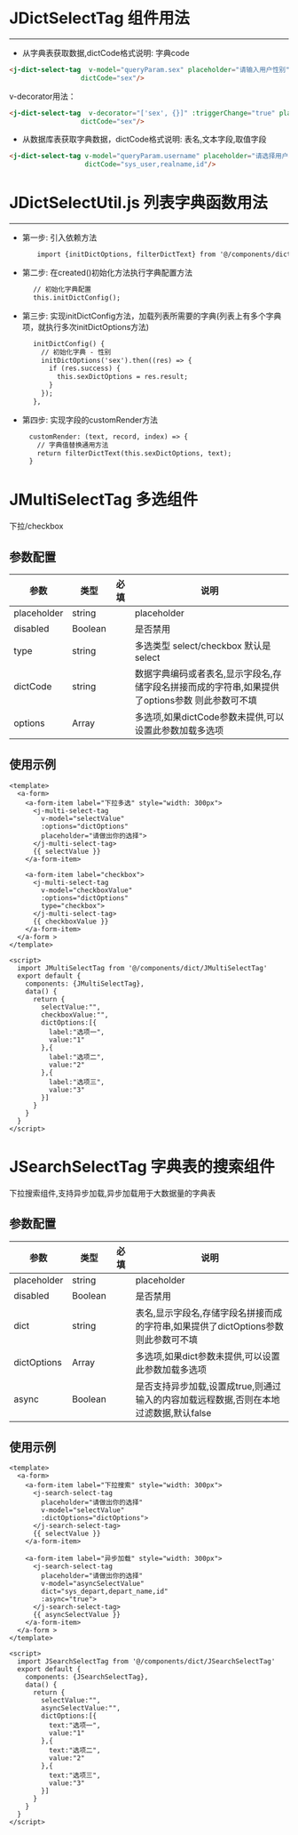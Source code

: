 # JDictSelectTag 组件用法
----
- 从字典表获取数据,dictCode格式说明: 字典code
```html
<j-dict-select-tag  v-model="queryParam.sex" placeholder="请输入用户性别"
                  dictCode="sex"/>
```

v-decorator用法：
```html
<j-dict-select-tag  v-decorator="['sex', {}]" :triggerChange="true" placeholder="请输入用户性别"
                  dictCode="sex"/>
```

- 从数据库表获取字典数据，dictCode格式说明: 表名,文本字段,取值字段
```html
<j-dict-select-tag v-model="queryParam.username" placeholder="请选择用户名称" 
                   dictCode="sys_user,realname,id"/>
```



# JDictSelectUtil.js 列表字典函数用法
----

- 第一步: 引入依赖方法
```html
       import {initDictOptions, filterDictText} from '@/components/dict/JDictSelectUtil'
```

- 第二步: 在created()初始化方法执行字典配置方法
```html
      // 初始化字典配置
      this.initDictConfig();
```
      
- 第三步: 实现initDictConfig方法，加载列表所需要的字典(列表上有多个字典项，就执行多次initDictOptions方法)
      
```html
      initDictConfig() {
        // 初始化字典 - 性别
        initDictOptions('sex').then((res) => {
          if (res.success) {
            this.sexDictOptions = res.result;
          }
        });
      },
```
      
- 第四步: 实现字段的customRender方法
```html
     customRender: (text, record, index) => {
       // 字典值替换通用方法
       return filterDictText(this.sexDictOptions, text);
     }
```


# JMultiSelectTag 多选组件
下拉/checkbox

## 参数配置
| 参数           | 类型   | 必填 |说明|
|--------------|---------|----|---------|
| placeholder      |string   | | placeholder |
| disabled      |Boolean   | | 是否禁用 |
| type      |string   | | 多选类型 select/checkbox 默认是select |
| dictCode      |string   | | 数据字典编码或者表名,显示字段名,存储字段名拼接而成的字符串,如果提供了options参数 则此参数可不填|
| options      |Array   | | 多选项,如果dictCode参数未提供,可以设置此参数加载多选项 |

使用示例
----
```vue
<template>
  <a-form>
    <a-form-item label="下拉多选" style="width: 300px">
      <j-multi-select-tag
        v-model="selectValue"
        :options="dictOptions"
        placeholder="请做出你的选择">
      </j-multi-select-tag>
      {{ selectValue }}
    </a-form-item>

    <a-form-item label="checkbox">
      <j-multi-select-tag
        v-model="checkboxValue"
        :options="dictOptions"
        type="checkbox">
      </j-multi-select-tag>
      {{ checkboxValue }}
    </a-form-item>
  </a-form >
</template>

<script>
  import JMultiSelectTag from '@/components/dict/JMultiSelectTag'
  export default {
    components: {JMultiSelectTag},
    data() {
      return {
        selectValue:"",
        checkboxValue:"",
        dictOptions:[{
          label:"选项一",
          value:"1"
        },{
          label:"选项二",
          value:"2"
        },{
          label:"选项三",
          value:"3"
        }]
      }
    }
  }
</script>
```

# JSearchSelectTag 字典表的搜索组件
下拉搜索组件,支持异步加载,异步加载用于大数据量的字典表

## 参数配置
| 参数           | 类型   | 必填 |说明|
|--------------|---------|----|---------|
| placeholder      |string   | | placeholder |
| disabled      |Boolean   | | 是否禁用 |
| dict      |string   | | 表名,显示字段名,存储字段名拼接而成的字符串,如果提供了dictOptions参数 则此参数可不填|
| dictOptions      |Array   | | 多选项,如果dict参数未提供,可以设置此参数加载多选项 |
| async      |Boolean   | | 是否支持异步加载,设置成true,则通过输入的内容加载远程数据,否则在本地过滤数据,默认false|

使用示例
----
```vue
<template>
  <a-form>
    <a-form-item label="下拉搜索" style="width: 300px">
      <j-search-select-tag
        placeholder="请做出你的选择"
        v-model="selectValue"
        :dictOptions="dictOptions">
      </j-search-select-tag>
      {{ selectValue }}
    </a-form-item>

    <a-form-item label="异步加载" style="width: 300px">
      <j-search-select-tag
        placeholder="请做出你的选择"
        v-model="asyncSelectValue"
        dict="sys_depart,depart_name,id"
        :async="true">
      </j-search-select-tag>
      {{ asyncSelectValue }}
    </a-form-item>
  </a-form >
</template>

<script>
  import JSearchSelectTag from '@/components/dict/JSearchSelectTag'
  export default {
    components: {JSearchSelectTag},
    data() {
      return {
        selectValue:"",
        asyncSelectValue:"",
        dictOptions:[{
          text:"选项一",
          value:"1"
        },{
          text:"选项二",
          value:"2"
        },{
          text:"选项三",
          value:"3"
        }]
      }
    }
  }
</script>
```

